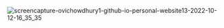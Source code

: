 ![screencapture-ovichowdhury1-github-io-personal-website13-2022-10-12-16_35_35](https://user-images.githubusercontent.com/73254785/195321713-20e71f93-bd6e-45ae-b418-c0f590f5641c.png)


